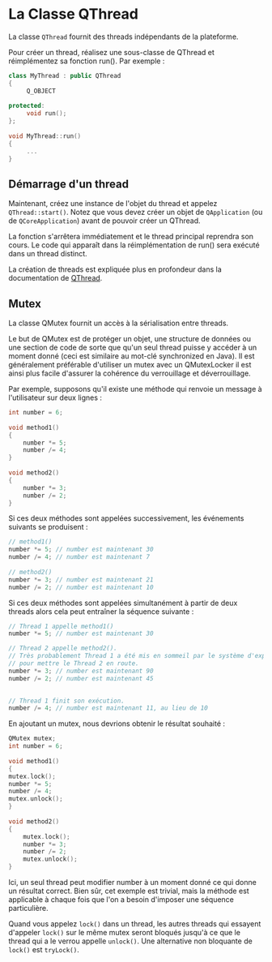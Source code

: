 # La Classe QThread

La classe ```QThread``` fournit des threads indépendants de la plateforme.

 Pour créer un thread, réalisez une sous-classe de QThread et réimplémentez sa fonction run(). Par exemple :

``` c++
class MyThread : public QThread
{
     Q_OBJECT
 
protected:
     void run();
};
 
void MyThread::run()
{
     ...
}
```

## Démarrage d'un thread

Maintenant, créez une instance de l'objet du thread et appelez ```QThread::start()```. Notez que vous devez créer un objet de ```QApplication``` (ou de ```QCoreApplication```) avant de pouvoir créer un QThread.

La fonction s'arrêtera immédiatement et le thread principal reprendra son cours. Le code qui apparaît dans la réimplémentation de run() sera exécuté dans un thread distinct.

La création de threads est expliquée plus en profondeur dans la documentation de [QThread](https://doc.qt.io/qt-5/qthread.html).

## Mutex

La classe QMutex fournit un accès à la sérialisation entre threads.

Le but de QMutex est de protéger un objet, une structure de données ou une section de code de sorte que qu'un seul thread puisse y accéder à un moment donné (ceci est similaire au mot-clé synchronized en Java). Il est généralement préférable d'utiliser un mutex avec un QMutexLocker il est ainsi plus facile d'assurer la cohérence du verrouillage et déverrouillage.

Par exemple, supposons qu'il existe une méthode qui renvoie un message à l'utilisateur sur deux lignes :

``` c++
int number = 6;
 
void method1()
{
    number *= 5;
    number /= 4;
}
 
void method2()
{
    number *= 3;
    number /= 2;
}

```

Si ces deux méthodes sont appelées successivement, les événements suivants se produisent :

``` c++
// method1()
number *= 5; // number est maintenant 30
number /= 4; // number est maintenant 7
 
// method2()
number *= 3; // number est maintenant 21
number /= 2; // number est maintenant 10
```

Si ces deux méthodes sont appelées simultanément à partir de deux threads alors cela peut entraîner la séquence suivante :

``` c++
// Thread 1 appelle method1()
number *= 5; // number est maintenant 30
```

``` c++
// Thread 2 appelle method2().
// Très probablement Thread 1 a été mis en sommeil par le système d'exploitation
// pour mettre le Thread 2 en route.
number *= 3; // number est maintenant 90
number /= 2; // number est maintenant 45

 
// Thread 1 finit son exécution.
number /= 4; // number est maintenant 11, au lieu de 10
```

En ajoutant un mutex, nous devrions obtenir le résultat souhaité :

``` c++
QMutex mutex;
int number = 6;
 
void method1()
{
mutex.lock();
number *= 5;
number /= 4;
mutex.unlock();
}
 
void method2()
{
    mutex.lock();
    number *= 3;
    number /= 2;
    mutex.unlock();
}
```

Ici, un seul thread peut modifier number à un moment donné ce qui donne un résultat correct. Bien sûr, cet exemple est trivial, mais la méthode est applicable à chaque fois que l'on a besoin d'imposer une séquence particulière.

Quand vous appelez ```lock()``` dans un thread, les autres threads qui essayent d'appeler ```lock()``` sur le même mutex seront bloqués jusqu'à ce que le thread qui a le verrou appelle ```unlock()```. Une alternative non bloquante de ```lock()``` est ```tryLock()```.
